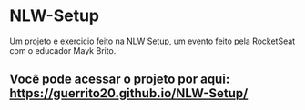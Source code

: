 # NLW-Setup
Um projeto e exercicio feito na NLW Setup, um evento feito pela RocketSeat com o educador Mayk Brito.

## Você pode acessar o projeto por aqui: https://guerrito20.github.io/NLW-Setup/



